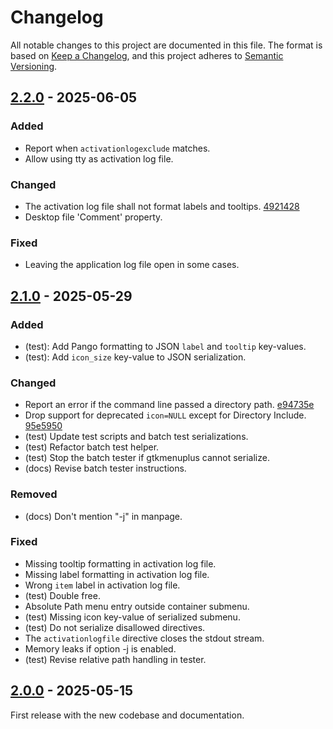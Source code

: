# Changelog

All notable changes to this project are documented in this file.
The format is based on [Keep a Changelog],
and this project adheres to [Semantic Versioning].

## [2.2.0] - 2025-06-05

### Added

- Report when `activationlogexclude` matches.
- Allow using tty as activation log file.

### Changed

- The activation log file shall not format labels and tooltips. [4921428]
- Desktop file 'Comment' property.

### Fixed

- Leaving the application log file open in some cases.

## [2.1.0] - 2025-05-29

### Added

- (test): Add Pango formatting to JSON `label` and `tooltip` key-values.
- (test): Add `icon_size` key-value to JSON serialization.

### Changed

- Report an error if the command line passed a directory path. [e94735e]
- Drop support for deprecated `icon=NULL` except for Directory Include. [95e5950]
- (test) Update test scripts and batch test serializations.
- (test) Refactor batch test helper.
- (test) Stop the batch tester if gtkmenuplus cannot serialize.
- (docs) Revise batch tester instructions.

### Removed

- (docs) Don't mention "-j" in manpage.

### Fixed

- Missing tooltip formatting in activation log file.
- Missing label formatting in activation log file.
- Wrong `item` label in activation log file.
- (test) Double free.
- Absolute Path menu entry outside container submenu.
- (test) Missing icon key-value of serialized submenu.
- (test) Do not serialize disallowed directives.
- The `activationlogfile` directive closes the stdout stream.
- Memory leaks if option -j is enabled.
- (test) Revise relative path handling in tester.

## [2.0.0] - 2025-05-15

First release with the new codebase and documentation.

[Unreleased]: <https://github.com/step-/gtkmenuplus/compare/2.2.0...HEAD>
[2.2.0]: <https://github.com/step-/gtkmenuplus/compare/2.1.0...2.2.0>
[2.1.0]: <https://github.com/step-/gtkmenuplus/compare/2.0.0...2.1.0>
[2.0.0]: <https://github.com/step-/gtkmenuplus/releases/tag/2.0.0>

[Keep a Changelog]: <https://keepachangelog.com/en/1.1.0/>
[Semantic Versioning]: <https://semver.org/spec/v2.0.0.html>

[4921428]: <https://github.com/step-/gtkmenuplus/commit/4921428>
[e94735e]: <https://github.com/step-/gtkmenuplus/commit/e94735e>
[95e5950]: <https://github.com/step-/gtkmenuplus/commit/95e5950>
